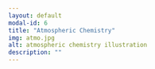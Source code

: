 ```yaml
---
layout: default
modal-id: 6
title: "Atmospheric Chemistry"
img: atmo.jpg
alt: atmospheric chemistry illustration
description: ""
---
```

